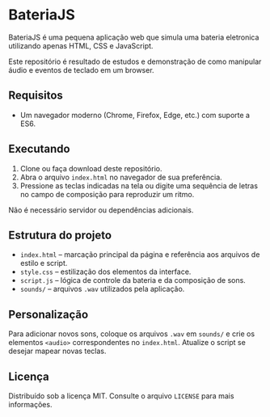 # BateriaJS

BateriaJS é uma pequena aplicação web que simula uma bateria eletronica utilizando apenas HTML, CSS e JavaScript.

Este repositório é resultado de estudos e demonstração de como manipular áudio e eventos de teclado em um browser.

## Requisitos

- Um navegador moderno (Chrome, Firefox, Edge, etc.) com suporte a ES6.

## Executando

1. Clone ou faça download deste repositório.
2. Abra o arquivo `index.html` no navegador de sua preferência.
3. Pressione as teclas indicadas na tela ou digite uma sequência de letras no campo de composição para reproduzir um ritmo.

Não é necessário servidor ou dependências adicionais.

## Estrutura do projeto

- `index.html` – marcação principal da página e referência aos arquivos de estilo e script.
- `style.css` – estilização dos elementos da interface.
- `script.js` – lógica de controle da bateria e da composição de sons.
- `sounds/` – arquivos `.wav` utilizados pela aplicação.

## Personalização

Para adicionar novos sons, coloque os arquivos `.wav` em `sounds/` e crie os elementos `<audio>` correspondentes no `index.html`. Atualize o script se desejar mapear novas teclas.

## Licença

Distribuído sob a licença MIT. Consulte o arquivo `LICENSE` para mais informações.
